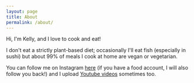 ```yaml
---
layout: page
title: About
permalink: /about/
---
```


Hi, I'm Kelly, and I love to cook and eat!

I don't eat a strictly plant-based diet; occasionally I'll eat fish (especially in sushi) but about 99% of meals I cook at home are vegan or vegetarian.

You can follow me on Instagram [here](https://www.instagram.com/jellienoms/) (if you have a food account, I will also follow you back!) and I upload [Youtube videos](https://www.youtube.com/channel/UCsCFtcIHjEDXpa_rMe295Zg) sometimes too.
